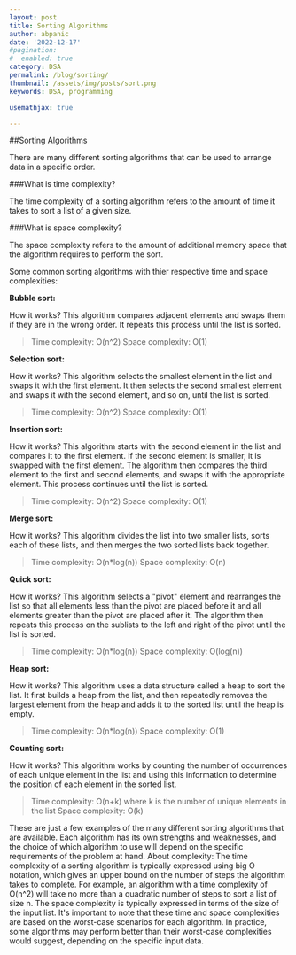 ```yaml
---
layout: post
title: Sorting Algorithms
author: abpanic
date: '2022-12-17'
#pagination: 
#  enabled: true
category: DSA
permalink: /blog/sorting/
thumbnail: /assets/img/posts/sort.png
keywords: DSA, programming

usemathjax: true

---
```


##Sorting Algorithms

There are many different sorting algorithms that can be used to arrange data in a specific order.

###What is time complexity?

The time complexity of a sorting algorithm refers to the amount of time it takes to sort a list of a given size.

###What is space complexity?

The space complexity refers to the amount of additional memory space that the algorithm requires to perform the sort.

Some common sorting algorithms with thier respective time and space complexities:

**Bubble sort:**

How it works?
This algorithm compares adjacent elements and swaps them if they are in the wrong order.
It repeats this process until the list is sorted.
>Time complexity: O(n^2)
Space complexity: O(1)

**Selection sort:**

How it works?
This algorithm selects the smallest element in the list and swaps it with the first element.
It then selects the second smallest element and swaps it with the second element, and so on, until the list is sorted.
>Time complexity: O(n^2)
>Space complexity: O(1)

**Insertion sort:**

How it works?
This algorithm starts with the second element in the list and compares it to the first element.
If the second element is smaller, it is swapped with the first element. The algorithm then compares the third element to the first and second elements, and swaps it with the appropriate element. This process continues until the list is sorted.
>Time complexity: O(n^2)
>Space complexity: O(1)

**Merge sort:**

How it works?
This algorithm divides the list into two smaller lists, sorts each of these lists, and then merges the two sorted lists back together.
>Time complexity: O(n*log(n))
>Space complexity: O(n)

**Quick sort:**

How it works?
This algorithm selects a "pivot" element and rearranges the list so that all elements less than the pivot are placed before it and all elements greater than the pivot are placed after it.
The algorithm then repeats this process on the sublists to the left and right of the pivot until the list is sorted.
>Time complexity: O(n*log(n))
>Space complexity: O(log(n))

**Heap sort:**

How it works?
This algorithm uses a data structure called a heap to sort the list.
It first builds a heap from the list, and then repeatedly removes the largest element from the heap and adds it to the sorted list until the heap is empty.
>Time complexity: O(n*log(n))
>Space complexity: O(1)

**Counting sort:**

How it works?
This algorithm works by counting the number of occurrences of each unique element in the list and using this information to determine the position of each element in the sorted list.
>Time complexity: O(n+k) where k is the number of unique elements in the list
>Space complexity: O(k)

These are just a few examples of the many different sorting algorithms that are available. Each algorithm has its own strengths and weaknesses, and the choice of which algorithm to use will depend on the specific requirements of the problem at hand.
About complexity:
The time complexity of a sorting algorithm is typically expressed using big O notation, which gives an upper bound on the number of steps the algorithm takes to complete. For example, an algorithm with a time complexity of O(n^2) will take no more than a quadratic number of steps to sort a list of size n. The space complexity is typically expressed in terms of the size of the input list.
It's important to note that these time and space complexities are based on the worst-case scenarios for each algorithm. In practice, some algorithms may perform better than their worst-case complexities would suggest, depending on the specific input data.